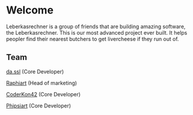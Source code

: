 # Welcome 
Leberkasrechner is a group of friends that are building amazing software, the Leberkasrechner. This is our most advanced project ever built.
It helps peopler find their nearest butchers to get livercheese if they run out of.


## Team
[da.ssl](https://github.com/da-ssl) (Core Developer)

[Raphiart](https://github.com/Raphiart) (Head of marketing)

[CoderKon42](https://github.com/CoderKon42) (Core Developer)

[Phipsiart](https://github.com/Phipsiart) (Core Developer)
